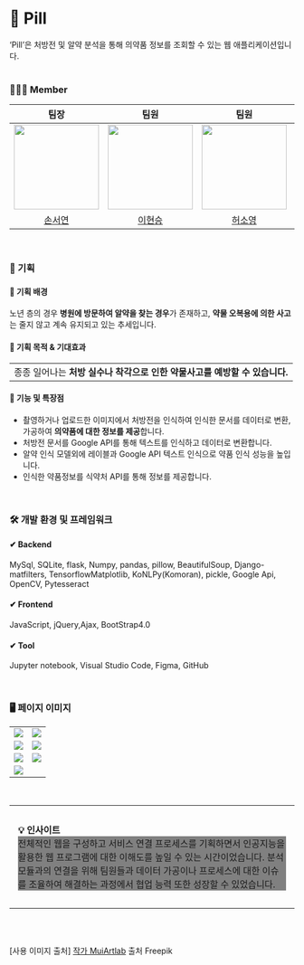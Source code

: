 # 💊 Pill
<div style="font-weight: 600 font-size: 20px">
‘Pill’은 처방전 및 알약 분석을 통해 의약품 정보를 조회할 수 있는 웹 애플리케이션입니다.</div>
</div>
<br>

### 👩🏻‍⚕️ Member

|팀장|팀원|팀원|팀원|팀원|
| :-: | :-: | :-: | :-: | :-: |
| <img src="https://github.com/seoyeonson/seoyeonson/assets/93702730/903668ed-0ef9-4dd0-a0d6-855fb86c4121" width="150"> |<img src="https://github.com/seoyeonson/seoyeonson/assets/93702730/321acf50-c045-453c-abe3-58ed797e8acc" width="150"> |<img src="https://github.com/seoyeonson/seoyeonson/assets/93702730/96929146-e3b6-44b9-82b9-97772111e50e" width="150"> |<img src="https://github.com/seoyeonson/seoyeonson/assets/93702730/0bd371a6-37bc-4236-88a0-75dc5027361c" width="150">|<img src="https://github.com/seoyeonson/seoyeonson/assets/93702730/1f51f207-531f-4ac8-b095-26f7428df193" width="150">|
|[손서연](https://github.com/seoyeonson)|[이현승]()|[허소영]()|[정태경]()|[성한제]()|
<br>

### 🏥 기획

#### 💉 기획 배경
노년 층의 경우 **병원에 방문하여 알약을 찾는 경우**가 존재하고, **약물 오복용에 의한 사고**는 줄지 않고 계속 유지되고 있는 추세입니다.

#### 💉 기획 목적 & 기대효과
<table>
    <tbody>
      <tr>
            <td>종종 일어나는 <b>처방 실수나 착각으로 인한 약물사고를 예방할 수 있습니다.</b></td>
      </tr>
    </tbody>
</table>

#### 💉 기능 및 특장점
- 촬영하거나 업로드한 이미지에서 처방전을 인식하여 인식한 문서를 데이터로 변환, 가공하여 **의약품에 대한 정보를 제공**합니다.
- 처방전 문서를 Google API를 통해 텍스트를 인식하고 데이터로 변환합니다.
- 알약 인식 모델외에 레이블과 Google API 텍스트 인식으로 약품 인식 성능을 높입니다.
- 인식한 약품정보를 식약처 API를 통해 정보를 제공합니다.
<br>

### 🛠 개발 환경 및 프레임워크
#### ✔︎ Backend
MySql, SQLite, flask, Numpy, pandas, pillow, BeautifulSoup, Django-matfilters, TensorflowMatplotlib, KoNLPy(Komoran), pickle, Google Api, OpenCV, Pytesseract

#### ✔︎ Frontend
JavaScript, jQuery,Ajax, BootStrap4.0

#### ✔︎ Tool
Jupyter notebook, Visual Studio Code, Figma, GitHub

<br>

### 🖥️ 페이지 이미지 
<table style="text-align: center">
  <tr>
      <td><img src="https://github.com/seoyeonson/seoyeonson/assets/93702730/d22d62bf-bf4a-4e41-8d63-79e0b28169ac"/></td>
      <td><img src="https://github.com/seoyeonson/seoyeonson/assets/93702730/279f96f5-83e8-4d56-9a91-b6b6b264d342"/></td>
  </tr>
  <tr>
      <td><img src="https://github.com/seoyeonson/seoyeonson/assets/93702730/b17e24de-a5df-4718-80d2-d923ce57e090"/></td>
      <td><img src="https://github.com/seoyeonson/seoyeonson/assets/93702730/ff4d968c-3a85-491d-aa9c-425b0ea50a0b"/></td>
  </tr>
  <tr>
      <td><img src="https://github.com/seoyeonson/seoyeonson/assets/93702730/a00e8fab-fe0a-41f4-8c7b-2e48bd67ae56"/></td>
      <td><img src="https://github.com/seoyeonson/seoyeonson/assets/93702730/b5e5dbe1-ce18-4e5f-8ec5-930f1dd5693f"/></td>
  </tr>
  <tr>
      <td><img src="https://github.com/seoyeonson/seoyeonson/assets/93702730/6dd8868c-136a-4623-b035-bb988914007a"/></td>
  </tr>
</table>
<br>

<table>
    <tr></tr>
    <tr>
        <td style="padding:15px;">
            <p></p>
            <div><b>💡 인사이트</b></div>
            <div style="width:100%; background-color:grey;">
                    전체적인 웹을 구성하고 서비스 연결 프로세스를 기획하면서 인공지능을 활용한 웹 프로그램에 대한 이해도를 높일 수 있는 시간이었습니다. 
                    분석 모듈과의 연결을 위해 팀원들과 데이터 가공이나 프로세스에 대한 이슈를 조율하여 해결하는 과정에서 협업 능력 또한 성장할 수 있었습니다.
                <p></p>
            </div>
        </td>
    </tr>
</table>
<br>
<br>

[사용 이미지 출처]
<a href="https://kr.freepik.com/free-vector/doctor-character_25454245.htm#query=%EA%B0%84%ED%98%B8%EC%82%AC&position=2&from_view=keyword&track=sph&uuid=9cc3a81d-0f0e-4000-b13f-216dcf8f3d22">작가 MuiArtlab</a> 출처 Freepik
